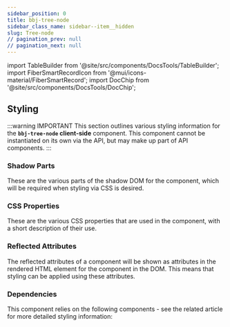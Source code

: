 ```yaml
---
sidebar_position: 0
title: bbj-tree-node
sidebar_class_name: sidebar--item__hidden
slug: Tree-node
// pagination_prev: null
// pagination_next: null
---
```


import TableBuilder from '@site/src/components/DocsTools/TableBuilder';
import FiberSmartRecordIcon from '@mui/icons-material/FiberSmartRecord';
import DocChip from '@site/src/components/DocsTools/DocChip';

<DocChip tooltipText="This component will render with a shadow DOM, an API built into the browser that facilitates encapsulation." label="Shadow" target="_blank" clickable={false} iconName='shadow' />

<DocChip tooltipText="The name of the web component that will render in the DOM." label="bbj-tree-node" clickable={false} iconName='code'/>

## Styling

:::warning IMPORTANT
This section outlines various styling information for the **`bbj-tree-node` client-side** component. This component cannot be instantiated on its own via the API, but may make up part of API components.
:::

### Shadow Parts
These are the various parts of the shadow DOM for the component, which will be required when styling via CSS is desired.
<TableBuilder tag='bbj-tree-node' table="parts"/>

### CSS Properties

  These are the various CSS properties that are used in the component, with a short description of their use.
  
  <TableBuilder tag='bbj-tree-node' table="properties"/>

### Reflected Attributes

  The reflected attributes of a component will be shown as attributes in the rendered HTML element for the component in the DOM. This means that styling can be applied using these attributes.
  
  <TableBuilder tag='bbj-tree-node' table="reflects"/>

### Dependencies

  This component relies on the following components - see the related article for more detailed styling information:
  
  <TableBuilder tag='bbj-tree-node' table="dependencies"/>
